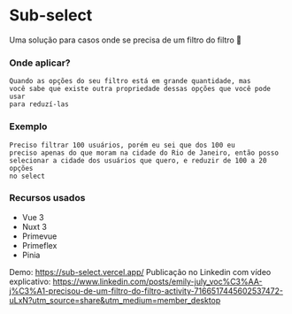# Sub-select

Uma solução para casos onde se precisa de um filtro do filtro 🤣


### Onde aplicar?
<code>Quando as opções do seu filtro está em grande quantidade, mas você sabe que existe outra propriedade dessas opções que você pode usar para reduzí-las</code>

### Exemplo
<code>Preciso filtrar 100 usuários, porém eu sei que dos 100 eu preciso apenas do que moram na cidade do Rio de Janeiro, então posso selecionar a cidade dos usuários que quero, e reduzir de 100 a 20 opções no select</code>

### Recursos usados
- Vue 3
- Nuxt 3
- Primevue
- Primeflex
- Pinia

 Demo: https://sub-select.vercel.app/
 Publicação no Linkedin com vídeo explicativo: https://www.linkedin.com/posts/emily-july_voc%C3%AA-j%C3%A1-precisou-de-um-filtro-do-filtro-activity-7166517445602537472-uLxN?utm_source=share&utm_medium=member_desktop
